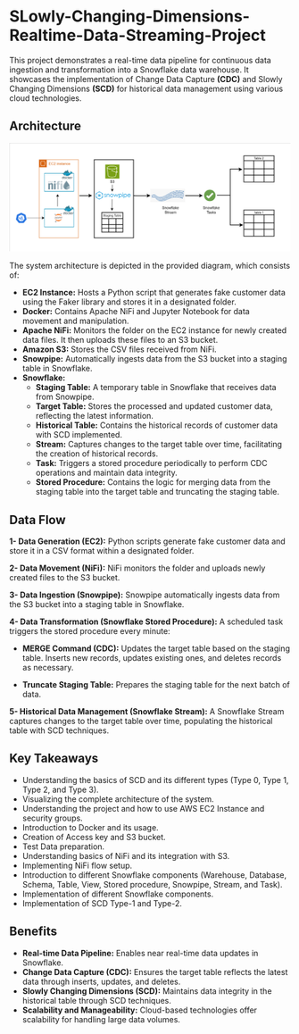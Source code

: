 # SLowly-Changing-Dimensions-Realtime-Data-Streaming-Project

This project demonstrates a real-time data pipeline for continuous data ingestion and transformation into a Snowflake data warehouse. It showcases the implementation of Change Data Capture <b>(CDC)</b> and Slowly Changing Dimensions <b>(SCD)</b> for historical data management using various cloud technologies.

## Architecture
![arc diagram](scd-architecture.png)


The system architecture is depicted in the provided diagram, which consists of:

- **EC2 Instance:** Hosts a Python script that generates fake customer data using the Faker library and stores it in a designated folder.
- **Docker:** Contains Apache NiFi and Jupyter Notebook for data movement and manipulation.
- **Apache NiFi:** Monitors the folder on the EC2 instance for newly created data files. It then uploads these files to an S3 bucket.
- **Amazon S3:** Stores the CSV files received from NiFi.
- **Snowpipe:** Automatically ingests data from the S3 bucket into a staging table in Snowflake.
- **Snowflake:**
    - **Staging Table:** A temporary table in Snowflake that receives data from Snowpipe.
    - **Target Table:** Stores the processed and updated customer data, reflecting the latest information.
    - **Historical Table:** Contains the historical records of customer data with SCD implemented.
    - **Stream:** Captures changes to the target table over time, facilitating the creation of historical records.
    - **Task:** Triggers a stored procedure periodically to perform CDC operations and maintain data integrity.
    - **Stored Procedure:** Contains the logic for merging data from the staging table into the target table and truncating the staging table.

## Data Flow
**1- Data Generation (EC2):** Python scripts generate fake customer data and store it in a CSV format within a designated folder.

**2- Data Movement (NiFi):** NiFi monitors the folder and uploads newly created files to the S3 bucket.

**3- Data Ingestion (Snowpipe):** Snowpipe automatically ingests data from the S3 bucket into a staging table in Snowflake.

**4- Data Transformation (Snowflake Stored Procedure):** A scheduled task triggers the stored procedure every minute:

- **MERGE Command (CDC):** Updates the target table based on the staging table. Inserts new records, updates existing ones, and deletes records as necessary.
    
- **Truncate Staging Table:** Prepares the staging table for the next batch of data.

**5- Historical Data Management (Snowflake Stream):** A Snowflake Stream captures changes to the target table over time, populating the historical table with SCD techniques.

## Key Takeaways
- Understanding the basics of SCD and its different types (Type 0, Type 1, Type 2, and Type 3).
- Visualizing the complete architecture of the system.
- Understanding the project and how to use AWS EC2 Instance and security groups.
- Introduction to Docker and its usage.
- Creation of Access key and S3 bucket.
- Test Data preparation.
- Understanding basics of NiFi and its integration with S3.
- Implementing NiFi flow setup.
- Introduction to different Snowflake components (Warehouse, Database, Schema, Table, View, Stored procedure, Snowpipe, Stream, and Task).
- Implementation of different Snowflake components.
- Implementation of SCD Type-1 and Type-2.

## Benefits
- **Real-time Data Pipeline:** Enables near real-time data updates in Snowflake.
- **Change Data Capture (CDC):** Ensures the target table reflects the latest data through inserts, updates, and deletes.
- **Slowly Changing Dimensions (SCD):** Maintains data integrity in the historical table through SCD techniques.
- **Scalability and Manageability:** Cloud-based technologies offer scalability for handling large data volumes.